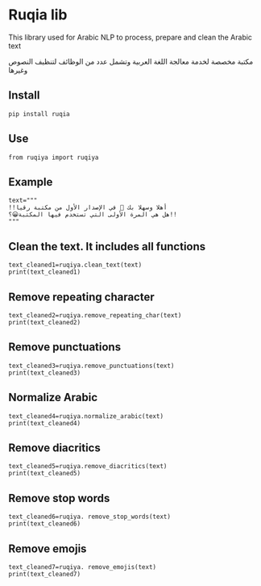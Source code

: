 # Ruqia lib
This library used for Arabic NLP to process, prepare and clean the Arabic text   


مكتبة مخصصة لخدمة معالجة اللغة العربية وتشمل عدد من الوظائف لتنظيف النصوص وغيرها

## Install
```
pip install ruqia
```
## Use
```
from ruqiya import ruqiya
```
## Example
```
text="""
!!أهلا وسهلا بك 👋 في الإصدار الأول من مكتبة رقيا
هل هي المرة الأولى التي تستخدم فيها المكتبة😀؟!!
"""
```
## Clean the text. It includes all functions
```
text_cleaned1=ruqiya.clean_text(text)
print(text_cleaned1)
```
## Remove repeating character
```
text_cleaned2=ruqiya.remove_repeating_char(text)
print(text_cleaned2)

```
## Remove punctuations
```
text_cleaned3=ruqiya.remove_punctuations(text)
print(text_cleaned3)
```
## Normalize Arabic

```
text_cleaned4=ruqiya.normalize_arabic(text)
print(text_cleaned4)
```
## Remove diacritics

```
text_cleaned5=ruqiya.remove_diacritics(text)
print(text_cleaned5)
```
## Remove stop words

```
text_cleaned6=ruqiya. remove_stop_words(text)
print(text_cleaned6)

```
## Remove emojis

```
text_cleaned7=ruqiya. remove_emojis(text)
print(text_cleaned7)

```